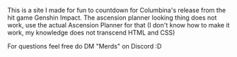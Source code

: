 This is a site I made for fun to countdown for Columbina's release from the hit game Genshin Impact. The ascension planner looking thing does not work, use the actual Ascension Planner for that (I don't know how to make it work, my knowledge does not transcend HTML and CSS)

For questions feel free do DM "Merds" on Discord :D
